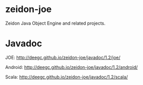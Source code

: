 # zeidon-joe
Zeidon Java Object Engine and related projects.

# Javadoc
JOE: http://deegc.github.io/zeidon-joe/javadoc/1.2/joe/

Android: http://deegc.github.io/zeidon-joe/javadoc/1.2/android/

Scala: http://deegc.github.io/zeidon-joe/javadoc/1.2/scala/
